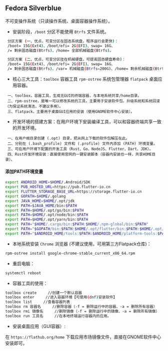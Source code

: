 ## Fedora Silverblue
不可变操作系统（只读操作系统、桌面容器操作系统）。

- 安装阶段，`/boot` 分区不能使用 `Btrfs` 文件系统。

```sh
 分区方案 (一、优点，可变分区在固态系统盘，程序运行会更快)：
 /boot= 15G(Ext4)、/boot/efi= 2G(EFI)、swap= 16G、
 /= 剩余固态磁盘(Btrfs)、/home= 全部机械磁盘(Btrfs)。
```

```sh
 分区方案 (二、优点，可变分区挂在机械硬盘，可提高固态硬盘寿命)：
 /boot= 15G(Ext4)、/boot/efi= 2G(EFI)、swap= 16G、
 /= 剩余固态磁盘(Btrfs)、/var= 机械磁盘(Btrfs=200G)、/home= 剩余机械磁盘(Btrfs)。
```

- 核心三大工具：`toolbox` 容器工具 `rpm-ostree` 系统包管理器 `flatpack` 桌面应用容器。

```text
 一、toolbox，容器工具，生成无GUI的终端容器，与本地系统共享/home目录。
 二、rpm-ostree，是唯一可以修改系统的工具，主要用于安装软件包，升级系统和系统回滚（为保证系统清洁，不建议多用）。
 三、flatpack，主要用于桌面GUI应用的安装（使用GNOME软件中心安装）。
```

- 开发环境的搭建方案：在用户环境下安装编译工具，可以和容器终端共享一致的开发环境。

```text
 一、在用户根目录创建 (.opt) 目录，把从网上下载的软件包解压在此。
 二、分别在 (.bash_profile) 文件和 (.profile) 文件内添加 (PATH) 环境变量。
 三、可在用户环境下配置的开发工具（Rust、Go、NodeJS、Flutter、Dart、JDK）。
 四、Rust开发环境安装：直接使用官网的一键安装脚本（容器内安装也一样，共享HOME目录）。
```

#### 添加PATH环境变量

```sh
export ANDROID_HOME=$HOME/.Android/SDK
export PUB_HOSTED_URL=https://pub.flutter-io.cn
export FLUTTER_STORAGE_BASE_URL=https://storage.flutter-io.cn
export GOPATH=$HOME/.golang
export JAVA_HOME=$HOME/.opt/jdk
export PATH=$JAVA_HOME/bin:$PATH
export PATH=$HOME/.opt/go/bin:$PATH
export PATH=$HOME/.opt/node/bin:$PATH
export PATH=$HOME/.opt/yarn/bin:$PATH
export PATH="$HOME/.cargo/bin:$PATH:$HOME/.npm-global/bin:$PATH"
export PATH="$GOPATH/bin:$PATH:$HOME/.opt/flutter/bin:$PATH:$HOME/.opt/dart-sdk/bin:$PATH"
export PATH="$ANDROID_HOME/tools:$PATH:$ANDROID_HOME/platform-tools:$PATH:$ANDROID_HOME/emulator:$PATH"
```

- 本地系统安装 `Chrome` 浏览器 (不建议使用，可用第三方Flatpack仓库)：

```sh
rpm-ostree install google-chrome-stable_current_x86_64.rpm
```

- 重启电脑：

```sh
systemctl reboot
```

- 容器工具的使用：

```sh
toolbox create     //创建一个默认容器
toolbox enter     //进入容器环境【可使用(dnf)安装软件】
toolbox list     //查看容器列表
toolbox rm 容器名     //删除容器（-f = 删除运行中的容器、-a = 删除所有容器）
toolbox rmi 镜像名     //删除镜像（-f = 删除运行中的镜像、-a = 删除所有镜像）
toolbox run 工具名     //在本地终端运行容器内的应用。
```

- 安装桌面应用（GUI容器）:

在 `https://flathub.org/home` 下载应用市场镜像文件，直接在GNOME软件中心安装即可。